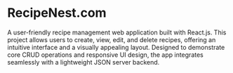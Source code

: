 # RecipeNest.com
A user-friendly recipe management web application built with React.js. This project allows users to create, view, edit, and delete recipes, offering an intuitive interface and a visually appealing layout. Designed to demonstrate core CRUD operations and responsive UI design, the app integrates seamlessly with a lightweight JSON server backend.
